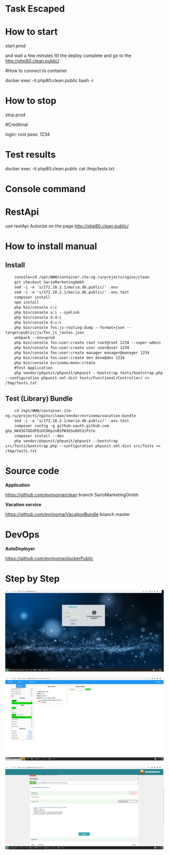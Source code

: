 # Task Escaped

# How to start

start.prod

and wait a few minutes till the deploy complete and go to the http://php80.clean.public/

#How to connect to container

docker exec -it php80.clean.public bash -l

# How to stop

stop.prod

#Creditinal

login: root
pass: 1234

# Test results

docker exec -it php80.clean.public cat /tmp/tests.txt

# Console command


# RestApi

use restApi Autorize on the page http://php80.clean.public/

# How to install manual

   ## Install

        console=cd /opt/WWW/container.ite-ng.ru/projects/nginx/clean
        git checkout SarioMarketingGmbh
        sed -i -e 's/172.18.2.1/maria.db.public/' .env
        sed -i -e 's/172.18.2.1/maria.db.public/' .env.test
        composer install
        npm install
        php bin/console c:c
        php bin/console a:i --symlink
        php bin/console d:d:c
        php bin/console d:s:c
        php bin/console fos:js-routing:dump --format=json --target=public/js/fos_js_routes.json
        webpack --env=prod
        php bin/console fos:user:create root root@root 1234 --super-admin
        php bin/console fos:user:create user user@user 1234
        php bin/console fos:user:create manager manager@manager 1234
        php bin/console fos:user:create dev deve@dev 1234
        php bin/console evrinoma:menu:create
        #Test Application
        php vendor/phpunit/phpunit/phpunit --bootstrap tests/bootstrap.php --configuration phpunit.xml.dist tests/Functional/Controller/ >> /tmp/tests.txt

   ## Test (Library) Bundle

        cd /opt/WWW/container.ite-ng.ru/projects/nginx/clean/vendor/evrinoma/vacation-bundle
        sed -i -e 's/172.18.2.1/maria.db.public/' .env.test
        composer config -g github-oauth.github.com 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
        composer install --dev
        php vendor/phpunit/phpunit/phpunit --bootstrap src/Tests/bootstrap.php --configuration phpunit.xml.dist src/Tests >> /tmp/tests.txt

# Source code

**Application**

https://github.com/evrinoma/clean branch SarioMarketingGmbh

**Vacation service**

https://github.com/evrinoma/VacationBundle branch master

# DevOps

**AutoDeployer**

https://github.com/evrinoma/dockerPublic

# Step by Step

![Login](doc/img/login.png?raw=true "Login Page")

![apidoc](doc/img/apidoc.png?raw=true "ApiDoc Page")

![vacation text](doc/img/vacation.png?raw=true "Vacation Api")
